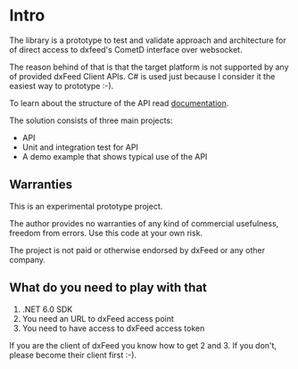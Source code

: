 # Intro

The library is a prototype to test and validate approach and architecture for of
direct access to dxfeed's CometD interface over websocket.

The reason behind of that is that the target platform is not supported
by any of provided dxFeed Client APIs. C# is used just because I consider it
the easiest way to prototype :-).

To learn about the structure of the API read [documentation](Doc/readme.md).

The solution consists of three main projects:

* API
* Unit and integration test for API 
* A demo example that shows typical use of the API

## Warranties

This is an experimental prototype project. 

The author provides no warranties of any kind of commercial usefulness, freedom from errors. Use this code at your own risk. 

The project is not paid or otherwise endorsed by dxFeed or any other company. 

## What do you need to play with that

1) .NET 6.0 SDK
2) You need an URL to dxFeed access point
3) You need to have access to dxFeed access token

If you are the client of dxFeed you know how to get 2 and 3. If you don't, please become their client first :-). 

